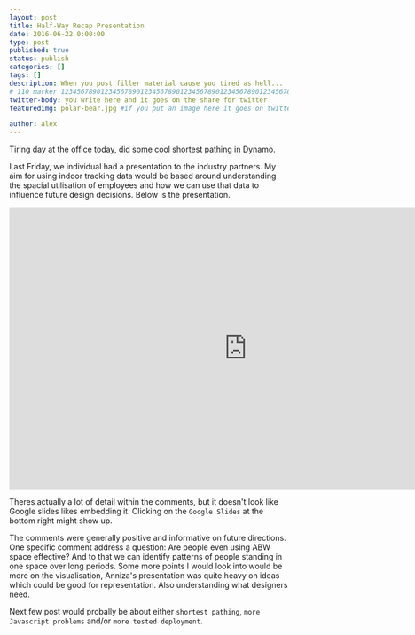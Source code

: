 ```yaml
---
layout: post
title: Half-Way Recap Presentation
date: 2016-06-22 0:00:00
type: post
published: true
status: publish
categories: []
tags: []
description: When you post filler material cause you tired as hell...
# 110 marker 1234567890123456789012345678901234567890123456789012345678901234567890123456789012345678901234567890123456789
twitter-body: you write here and it goes on the share for twitter
featuredimg: polar-bear.jpg #if you put an image here it goes on twitter too

author: alex
---
```


Tiring day at the office today, did some cool shortest pathing in Dynamo. 

Last Friday, we individual had a presentation to the industry partners. My aim for using indoor tracking data would be based around understanding the spacial utilisation of employees and how we can use that data to influence future design decisions. Below is the presentation.

<iframe src="https://docs.google.com/presentation/d/1YopAmim80J0usw_rfrstwE_MzAdLkRFws_6LljtrfmU/embed?start=false&loop=false&delayms=3000" frameborder="0" width="855" height="509" allowfullscreen="true" mozallowfullscreen="true" webkitallowfullscreen="true"></iframe>

Theres actually a lot of detail within the comments, but it doesn't look like Google slides likes embedding it. Clicking on the `Google Slides` at the bottom right might show up.

The comments were generally positive and informative on future directions. One specific comment address a question: Are people even using ABW space effective? And to that we can identify patterns of people standing in one space over long periods. Some more points I would look into would be more on the visualisation, Anniza's presentation was quite heavy on ideas which could be good for representation. Also understanding what designers need.

Next few post would probally be about either `shortest pathing`, `more Javascript problems` and/or `more tested deployment`.